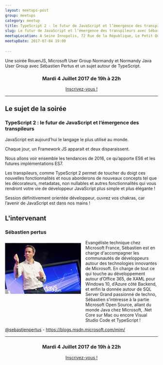 ```yaml
---
layout: meetups-post
group: meetups
category: meetup
title: TypeScript 2 - le futur de JavaScript et l’émergence des transpileurs avec Sébastien Pertus
slug: Le futur de JavaScript et l’émergence des transpileurs avec Sébastien Pertus
meetupLocation: A Seine Innopolis, 72 Rue de la République, Le Petit Quevilly
meetupDate: 2017-07-04 19:00

---
```


Une soirée RouenJS, Microsoft User Group Normandy et Normandy Java User Group avec Sébastien Pertus et un sujet autour de TypeScript.

<div style="text-align: center;">
  <h3>Mardi 4 Juillet 2017 de 19h à 22h</h3>
  <p>
    <a class="button" target="_blank" href="http://meetu.ps/3brlgj">
      Inscrivez-vous !
    </a>
  </p>
</div>

----

## Le sujet de la soirée

### TypeScript 2 : le futur de JavaScript et l’émergence des transpileurs

JavaScript est aujourd’hui le langage le plus utilisé au monde.

Chaque jour, un Framework JS apparait et deux disparaissent.

Nous allons voir ensemble les tendances de 2016, ce qu’apporte ES6 et les futures implémentations ES7.

Les transpileurs, comme TypeScript 2 permet de toucher du doigt ces nouvelles fonctionnalités et nous aborderons de nouveaux concepts tel que les décorateurs, metadatas, non nullables et autres fonctionnalités qui vous rendront votre vie de développeur JavaScript plus simple et plus élégante !

Session définitivement orientée développeur, ouvrez vos chakras, car l’avenir de JavaScript est dans nos mains !



## L'intervenant

### Sébastien pertus

<img src="/images/meetups/spertus.jpg" alt="Sébastien Pertus" width="250" style="float: left; margin: 10px 15px 0px 0px;"/>

<p style="overflow: auto;">Evangéliste technique chez Microsoft France, Sébastien est en charge d'accompagner les communautés de développeurs autour des technologies innovantes de Microsoft. En charge de tout ce qui touche au développement autour d’Office 365, de XAML pour Windows 10, d’Azure côté Backend, et enfin la donnée autour de SQL Server  Grand passionné de techno, Sébastien s’intéresse à la partie Microsoft Open Source, allant du monde Java chez Microsoft, .Net Core sur Mac ou encore Visual Studio Code et TypeScript !</p>
<a href="https://twitter.com/sebastienpertus">@sebastienpertus</a> - <a href="https://blogs.msdn.microsoft.com/mim/">https://blogs.msdn.microsoft.com/mim/</a>


----

<div style="text-align: center;">
  <h3>Mardi 4 Juillet 2017 de 19h à 22h</h3>
  <p>
    <a class="button" target="_blank"
    href="http://meetu.ps/3brlgj">
      Inscrivez-vous !
    </a>
  </p>
</div>
